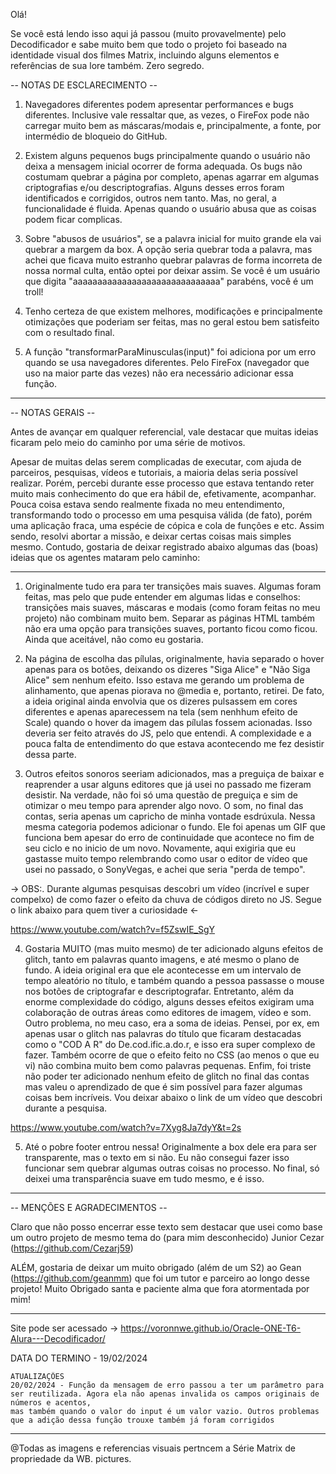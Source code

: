 
Olá!

Se você está lendo isso aqui já passou (muito provavelmente) pelo Decodificador e sabe muito bem que todo o projeto foi baseado na identidade visual dos filmes Matrix, incluindo alguns elementos e referências de sua lore também.
Zero segredo.


-- NOTAS DE ESCLARECIMENTO --

1. Navegadores diferentes podem apresentar performances e bugs diferentes. Inclusive vale ressaltar que, as vezes, o FireFox pode não carregar muito bem as máscaras/modais e, principalmente, a fonte, por intermédio de bloqueio do GitHub.

2. Existem alguns pequenos bugs principalmente quando o usuário não deixa a mensagem inicial ocorrer de forma adequada. Os bugs não costumam quebrar a página por completo, apenas agarrar em algumas criptografias e/ou descriptografias. Alguns desses erros foram identificados e corrigidos, outros nem tanto. Mas, no geral, a funcionalidade é fluida. Apenas quando o usuário abusa que as coisas podem ficar complicas.

3. Sobre "abusos de usuários", se a palavra inicial  for muito grande ela vai quebrar a margem da box. A opção seria quebrar toda a palavra, mas achei que ficava muito estranho quebrar palavras de forma incorreta de nossa normal culta, então optei por deixar assim. Se você é um usuário que digita "aaaaaaaaaaaaaaaaaaaaaaaaaaaaaa" parabéns, você é um troll!

4. Tenho certeza de que existem melhores, modificações e principalmente otimizações que poderiam ser feitas, mas no geral estou bem satisfeito com o resultado final.

5. A função "transformarParaMinusculas(input)" foi adiciona por um erro quando se usa navegadores diferentes. Pelo FireFox (navegador que uso na maior parte das vezes) não era necessário adicionar essa função.

------------------------------------------------------------------------------------------------


-- NOTAS GERAIS --

Antes de avançar em qualquer referencial, vale destacar que muitas ideias ficaram pelo meio do caminho por uma série de motivos.

Apesar de muitas delas serem complicadas de executar, com ajuda de parceiros, pesquisas, vídeos e tutoriais, a maioria delas seria possível realizar. 
Porém, percebi durante esse processo que estava tentando reter muito mais conhecimento do que era hábil de, efetivamente, acompanhar. Pouca coisa estava sendo realmente fixada no meu entendimento, transformando todo o processo em uma pesquisa válida (de fato), porém uma aplicação fraca, uma espécie de cópica e cola de funções e etc.
Assim sendo, resolvi abortar a missão, e deixar certas coisas mais simples mesmo.
Contudo, gostaria de deixar registrado abaixo algumas das (boas) ideias que os agentes mataram pelo caminho: 

---

1. Originalmente tudo era para ter transições mais suaves. Algumas foram feitas, mas pelo que pude entender em algumas lidas e conselhos: transições mais suaves, máscaras e modais (como foram feitas no meu projeto) não combinam muito bem. Separar as páginas HTML também não era uma opção para transições suaves, portanto ficou como ficou. Ainda que aceitável, não como eu gostaria.

2. Na página de escolha das pílulas, originalmente, havia separado o hover apenas para os botões, deixando os dizeres "Siga Alice" e "Não Siga Alice" sem nenhum efeito. Isso estava me gerando um problema de alinhamento, que apenas piorava no @media e, portanto, retirei. De fato, a ideia original ainda envolvia que os dizeres pulsassem em cores diferentes e apenas aparecessem na tela (sem nenhhum efeito de Scale) quando o hover da imagem das pílulas fossem acionadas. Isso deveria ser feito através do JS, pelo que entendi. A complexidade e a pouca falta de entendimento do que estava acontecendo me fez desistir dessa parte.

3. Outros efeitos sonoros seeriam adicionados, mas a preguiça de baixar e reaprender a usar alguns editores que já usei no passado me fizeram desistir. Na verdade, não foi só uma questão de preguiça e sim de otimizar o meu tempo para aprender algo novo. O som, no final das contas, seria apenas um capricho de minha vontade esdrúxula. Nessa mesma categoria podemos adicionar o fundo. Ele foi apenas um GIF que funciona bem apesar do erro de continuidade que acontece no fim de seu ciclo e no inicio de um novo. Novamente, aqui exigiria que eu gastasse muito tempo relembrando como usar o editor de vídeo que usei no passado, o SonyVegas, e achei que seria "perda de tempo".

-> OBS:. Durante algumas pesquisas descobri um vídeo (incrível e super compelxo) de como fazer o efeito da chuva de códigos direto no JS. Segue o link abaixo para quem tiver a curiosidade <-

https://www.youtube.com/watch?v=f5ZswIE_SgY


4. Gostaria MUITO (mas muito mesmo) de ter adicionado alguns efeitos de glitch, tanto em palavras quanto imagens, e até mesmo o plano de fundo. A ideia original era que ele acontecesse em um intervalo de tempo aleatório no título, e também quando a pessoa passasse o mouse nos botões de criptografar e descriptografar. Entretanto, além da enorme complexidade do código, alguns desses efeitos exigiram uma colaboração de outras áreas como editores de imagem, vídeo e som. Outro problema, no meu caso, era a soma de ideias. Pensei, por ex, em apenas usar o glitch nas palavras do título que ficaram destacadas como o "COD A R" do De.cod.ific.a.do.r, e isso era super complexo de fazer. Também ocorre de que o efeito feito no CSS (ao menos o que eu vi) não combina muito bem como palavras pequenas. Enfim, foi triste não poder ter adicionado nenhum efeito de glitch no final das contas mas valeu o aprendizado de que é sim possível para fazer algumas coisas bem incríveis. Vou deixar abaixo o link de um vídeo que descobri durante a pesquisa.

https://www.youtube.com/watch?v=7Xyg8Ja7dyY&t=2s


5. Até o pobre footer entrou nessa! Originalmente a box dele era para ser transparente, mas o texto em si não. Eu não consegui fazer isso funcionar sem quebrar algumas outras coisas no processo. No final, só deixei uma transparência suave em tudo mesmo, e é isso.

------------------------------------------------------------------------------------------------


-- MENÇÕES E AGRADECIMENTOS --

Claro que não posso encerrar esse texto sem destacar que usei como base um outro projeto de mesmo tema do (para mim desconhecido) Junior Cezar (https://github.com/Cezarj59)

ALÉM, gostaria de deixar um muito obrigado (além de um S2) ao Gean (https://github.com/geanmm) que foi um tutor e parceiro ao longo desse projeto!
Muito Obrigado santa e paciente alma que fora atormentada por mim!

------------------------------------------------------------------------------------------------
Site pode ser acessado -> https://voronnwe.github.io/Oracle-ONE-T6-Alura---Decodificador/

DATA DO TERMINO - 19/02/2024


    ATUALIZAÇÔES 
    20/02/2024 - Função da mensagem de erro passou a ter um parâmetro para ser reutilizada. Agora ela não apenas invalida os campos originais de números e acentos,
    mas também quando o valor do input é um valor vazio. Outros problemas que a adição dessa função trouxe também já foram corrigidos


------------------------------------------------------------------------------------------------

@Todas as imagens e referencias visuais pertncem a Série Matrix de propriedade da WB. pictures.
